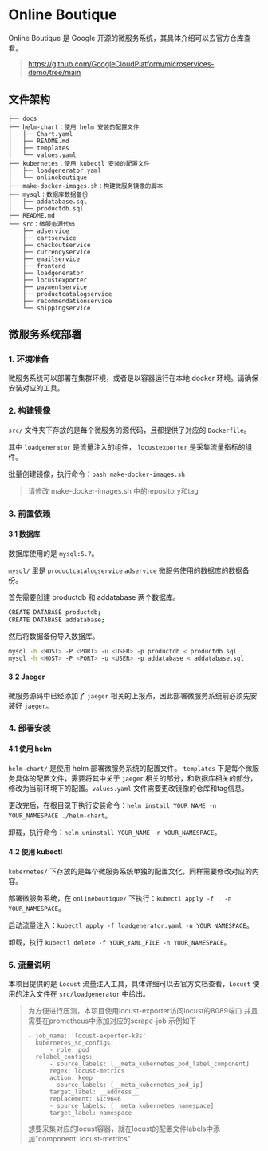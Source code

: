 # Online Boutique

Online Boutique 是 Google 开源的微服务系统，其具体介绍可以去官方仓库查看。

> https://github.com/GoogleCloudPlatform/microservices-demo/tree/main

## 文件架构

```text
├── docs
├── helm-chart：使用 helm 安装的配置文件
│   ├── Chart.yaml
│   ├── README.md
│   ├── templates
│   └── values.yaml
├── kubernetes：使用 kubectl 安装的配置文件
│   ├── loadgenerator.yaml
│   └── onlineboutique
├── make-docker-images.sh：构建微服务镜像的脚本
├── mysql：数据库数据备份
│   ├── addatabase.sql
│   └── productdb.sql
├── README.md
└── src：微服务源代码
    ├── adservice
    ├── cartservice
    ├── checkoutservice
    ├── currencyservice
    ├── emailservice
    ├── frontend
    ├── loadgenerator
    ├── locustexporter
    ├── paymentservice
    ├── productcatalogservice
    ├── recommendationservice
    └── shippingservice
```

## 微服务系统部署

### 1. 环境准备

微服务系统可以部署在集群环境，或者是以容器运行在本地 docker 环境。请确保安装对应的工具。

### 2. 构建镜像

`src/` 文件夹下存放的是每个微服务的源代码，且都提供了对应的 `Dockerfile`。

其中 `loadgenerator` 是流量注入的组件， `locustexporter` 是采集流量指标的组件。

批量创建镜像，执行命令：`bash make-docker-images.sh`

> 请修改 make-docker-images.sh 中的repository和tag

### 3. 前置依赖

#### 3.1 数据库

数据库使用的是 `mysql:5.7`。

`mysql/` 里是 `productcatalogservice` `adservice` 微服务使用的数据库的数据备份。

首先需要创建 productdb 和 addatabase 两个数据库。

```bash
CREATE DATABASE productdb;
CREATE DATABASE addatabase;
```

然后将数据备份导入数据库。

```bash
mysql -h <HOST> -P <PORT> -u <USER> -p productdb < productdb.sql
mysql -h <HOST> -P <PORT> -u <USER> -p addatabase < addatabase.sql
```

#### 3.2 Jaeger

微服务源码中已经添加了 `jaeger` 相关的上报点，因此部署微服务系统前必须先安装好 `jaeger`。

### 4. 部署安装

#### 4.1 使用 helm

`helm-chart/` 是使用 helm 部署微服务系统的配置文件。 `templates` 下是每个微服务具体的配置文件，需要将其中关于 `jaeger` 相关的部分，和数据库相关的部分，修改为当前环境下的配置。`values.yaml` 文件需要更改镜像的仓库和tag信息。

更改完后，在根目录下执行安装命令：`helm install YOUR_NAME -n YOUR_NAMESPACE ./helm-chart`。

卸载，执行命令：`helm uninstall YOUR_NAME -n YOUR_NAMESPACE`。

#### 4.2 使用 kubectl

`kubernetes/` 下存放的是每个微服务系统单独的配置文化，同样需要修改对应的内容。

部署微服务系统，在 `onlineboutique/` 下执行：`kubectl apply -f . -n YOUR_NAMESPACE`。

启动流量注入：`kubectl apply -f loadgenerator.yaml -n YOUR_NAMESPACE`。

卸载，执行 `kubectl delete -f YOUR_YAML_FILE -n YOUR_NAMESPACE`。

### 5. 流量说明

本项目提供的是 `Locust` 流量注入工具，具体详细可以去官方文档查看，`Locust` 使用的注入文件在 `src/loadgenerator` 中给出。

> 为方便进行压测，本项目使用locust-exporter访问locust的8089端口
> 并且需要在prometheus中添加对应的scrape-job
> 示例如下
> ```
> - job_name: 'locust-exporter-k8s'
>   kubernetes_sd_configs:
>       - role: pod
>   relabel_configs:
>       - source_labels: [__meta_kubernetes_pod_label_component]
>       regex: locust-metrics
>       action: keep
>       - source_labels: [__meta_kubernetes_pod_ip]
>       target_label: __address__
>       replacement: $1:9646
>       - source_labels: [__meta_kubernetes_namespace]
>       target_label: namespace
> ```
> 想要采集对应的locust容器，就在locust的配置文件labels中添加"component: locust-metrics"
